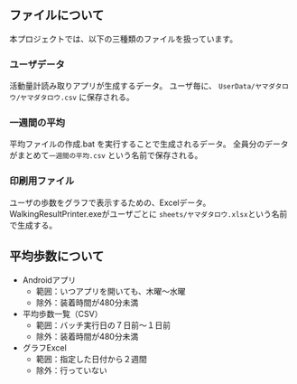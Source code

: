 ## ファイルについて

本プロジェクトでは、以下の三種類のファイルを扱っています。

### ユーザデータ

活動量計読み取りアプリが生成するデータ。
ユーザ毎に、 `UserData/ヤマダタロウ/ヤマダタロウ.csv` に保存される。

### 一週間の平均

平均ファイルの作成.bat を実行することで生成されるデータ。
全員分のデータがまとめて`一週間の平均.csv` という名前で保存される。

### 印刷用ファイル

ユーザの歩数をグラフで表示するための、Excelデータ。
WalkingResultPrinter.exeがユーザごとに `sheets/ヤマダタロウ.xlsx`という名前で生成する。


## 平均歩数について

* Androidアプリ
    * 範囲：いつアプリを開いても、木曜〜水曜
    * 除外：装着時間が480分未満
* 平均歩数一覧（CSV）
    * 範囲：バッチ実行日の７日前〜１日前
    * 除外：装着時間が480分未満
* グラフExcel
    * 範囲：指定した日付から２週間
    * 除外：行っていない

